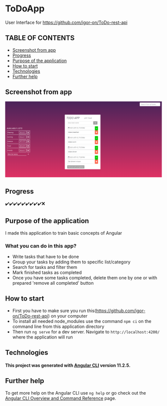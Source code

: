 # ToDoApp

User Interface for https://github.com/igor-on/ToDo-rest-api 

## TABLE OF CONTENTS

* [Screenshot from app](#screenshot-from-app)
* [Progress](#progress)
* [Purpose of the application](#purpose-of-the-application)
* [How to start](#how-to-start)
* [Technologies](#technologies)
* [Further help](#further-help)

## Screenshot from app 

![Alt text](./src/assets/img/ToDoApp-ss.PNG)

## Progress 

:heavy_check_mark::heavy_check_mark::heavy_check_mark::heavy_check_mark::heavy_check_mark::heavy_check_mark::heavy_check_mark::heavy_check_mark::heavy_check_mark::x:

## Purpose of the application

I made this application to train basic concepts of Angular

### What you can do in this app?

* Write tasks that have to be done
* Group your tasks by adding them to specific list/category
* Search for tasks and filter them
* Mark finished tasks as completed
* Once you have some tasks completed, delete them one by one or with prepared 'remove all completed' button

## How to start 

 * First you have to make sure you run this(https://github.com/igor-on/ToDo-rest-api) on your computer
 * To install all needed node_modules use the command `npm ci` on the command line from this application directory
 * Then run `ng serve` for a dev server. Navigate to `http://localhost:4200/` where the application will run

 ## Technologies 

#### This project was generated with [Angular CLI](https://github.com/angular/angular-cli) version 11.2.5.
 
## Further help

To get more help on the Angular CLI use `ng help` or go check out the [Angular CLI Overview and Command Reference](https://angular.io/cli) page.

